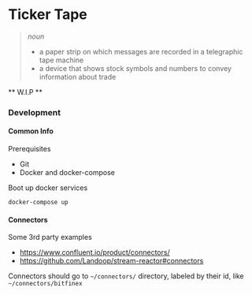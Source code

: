 # Ticker Tape

> *noun*  
> - a paper strip on which messages are recorded in a telegraphic tape machine
> - a device that shows stock symbols and numbers to convey information about trade

** W.I.P **

### Development

#### Common Info

Prerequisites

- Git
- Docker and docker-compose

Boot up docker services

```
docker-compose up
```

#### Connectors

Some 3rd party examples

- https://www.confluent.io/product/connectors/
- https://github.com/Landoop/stream-reactor#connectors

Connectors should go to `~/connectors/` directory, labeled by their id, like
`~/connectors/bitfinex`
